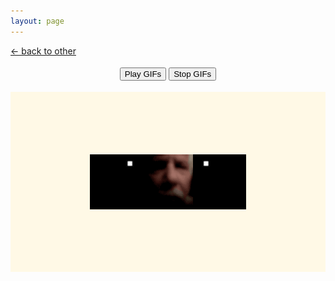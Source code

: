 ```yaml
---
layout: page
---
```

<style>
.table{
	display:block;
	text-align:center;
	padding:100px;
	background:#fff9e6;
	margin:auto;
}
.row { 
	display:block;
	background:#000000;
	width:250px;
	margin:auto;
	height:88px;
}
.cell {
	display:inline-block;
}
img {
	margin:0;
}
</style>

<div class="goback">
<a href="/other/">&larr; back to other</a>
</div>
<div style="text-align:center;margin:18px auto 18px auto;">
<button id="play-gif">Play GIFs</button>
<button id="stop-gif">Stop GIFs</button>
</div>

<div class="freezeframe">
	<div class="table">
		<div class="row">
			<div class="cell">
				<img src="/images/1.gif" height=80>
			</div>
			<div class="cell">
				<img src="/images/2.gif" height=80>
			</div>
			<div class="cell">
				<img src="/images/3.gif" height=80>
			</div>
		</div>
	</div>
</div>